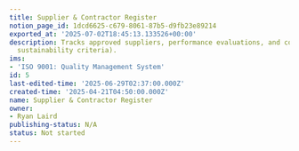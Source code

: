 ```yaml
---
title: Supplier & Contractor Register
notion_page_id: 1dcd6625-c679-8061-87b5-d9fb23e89214
exported_at: '2025-07-02T18:45:13.133526+00:00'
description: Tracks approved suppliers, performance evaluations, and compliance (e.g.
  sustainability criteria).
ims:
- 'ISO 9001: Quality Management System'
id: 5
last-edited-time: '2025-06-29T02:37:00.000Z'
created-time: '2025-04-21T04:50:00.000Z'
name: Supplier & Contractor Register
owner:
- Ryan Laird
publishing-status: N/A
status: Not started
---
```


